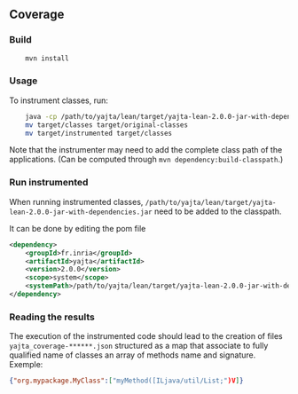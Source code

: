 ## Coverage

### Build

```bash
	mvn install
```

### Usage

To instrument classes, run:

```bash
	java -cp /path/to/yajta/lean/target/yajta-lean-2.0.0-jar-with-dependencies.jar(:additional-class-path-elements) fr.inria.offline.CoverageInstrumenter -i target/classes -o target/instrumented
	mv target/classes target/original-classes
	mv target/instrumented target/classes
```
Note that the instrumenter may need to add the complete class path of the applications. (Can be computed through `mvn dependency:build-classpath`.)

### Run instrumented

When running instrumented classes, `/path/to/yajta/lean/target/yajta-lean-2.0.0-jar-with-dependencies.jar` need to be added to the classpath.

It can be done by editing the pom file

```xml
<dependency>
	<groupId>fr.inria</groupId>
	<artifactId>yajta</artifactId>
	<version>2.0.0</version>
	<scope>system</scope>
	<systemPath>/path/to/yajta/lean/target/yajta-lean-2.0.0-jar-with-dependencies.jar</systemPath>
</dependency>
```

### Reading the results

The execution of the instrumented code should lead to the creation of files `yajta_coverage-******.json` structured as a map that associate to fully qualified name of classes an array of methods name and signature.
Exemple:

```json
{"org.mypackage.MyClass":["myMethod([ILjava/util/List;")V]}

```


